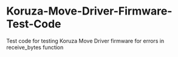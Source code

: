 # Koruza-Move-Driver-Firmware-Test-Code
Test code for testing Koruza Move Driver firmware for errors in receive_bytes function
